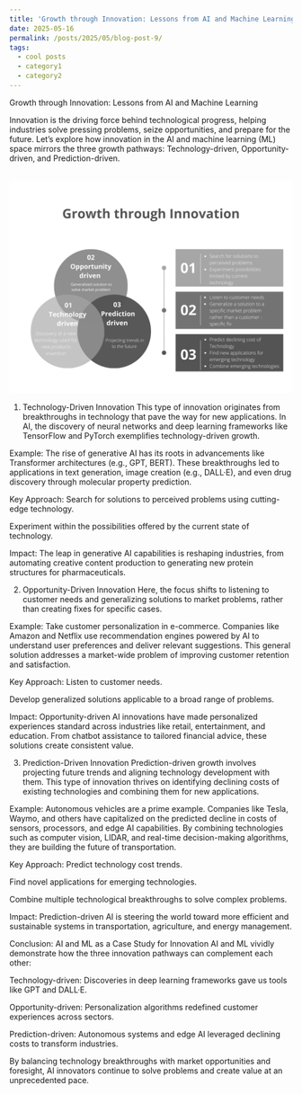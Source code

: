 ```yaml
---
title: 'Growth through Innovation: Lessons from AI and Machine Learning'
date: 2025-05-16
permalink: /posts/2025/05/blog-post-9/
tags:
  - cool posts
  - category1
  - category2
---
```


Growth through Innovation: Lessons from AI and Machine Learning

Innovation is the driving force behind technological progress, helping industries solve pressing problems, seize opportunities, and prepare for the future. Let’s explore how innovation in the AI and machine learning (ML) space mirrors the three growth pathways: Technology-driven, Opportunity-driven, and Prediction-driven.

<br/><img src='/images/Growth through Innovation.png'><br/>

1. Technology-Driven Innovation
This type of innovation originates from breakthroughs in technology that pave the way for new applications. In AI, the discovery of neural networks and deep learning frameworks like TensorFlow and PyTorch exemplifies technology-driven growth.

Example:
The rise of generative AI has its roots in advancements like Transformer architectures (e.g., GPT, BERT). These breakthroughs led to applications in text generation, image creation (e.g., DALL·E), and even drug discovery through molecular property prediction.

Key Approach:
Search for solutions to perceived problems using cutting-edge technology.

Experiment within the possibilities offered by the current state of technology.

Impact: The leap in generative AI capabilities is reshaping industries, from automating creative content production to generating new protein structures for pharmaceuticals.

2. Opportunity-Driven Innovation
Here, the focus shifts to listening to customer needs and generalizing solutions to market problems, rather than creating fixes for specific cases.

Example:
Take customer personalization in e-commerce. Companies like Amazon and Netflix use recommendation engines powered by AI to understand user preferences and deliver relevant suggestions. This general solution addresses a market-wide problem of improving customer retention and satisfaction.

Key Approach:
Listen to customer needs.

Develop generalized solutions applicable to a broad range of problems.

Impact: Opportunity-driven AI innovations have made personalized experiences standard across industries like retail, entertainment, and education. From chatbot assistance to tailored financial advice, these solutions create consistent value.

3. Prediction-Driven Innovation
Prediction-driven growth involves projecting future trends and aligning technology development with them. This type of innovation thrives on identifying declining costs of existing technologies and combining them for new applications.

Example:
Autonomous vehicles are a prime example. Companies like Tesla, Waymo, and others have capitalized on the predicted decline in costs of sensors, processors, and edge AI capabilities. By combining technologies such as computer vision, LIDAR, and real-time decision-making algorithms, they are building the future of transportation.

Key Approach:
Predict technology cost trends.

Find novel applications for emerging technologies.

Combine multiple technological breakthroughs to solve complex problems.

Impact: Prediction-driven AI is steering the world toward more efficient and sustainable systems in transportation, agriculture, and energy management.

Conclusion: AI and ML as a Case Study for Innovation
AI and ML vividly demonstrate how the three innovation pathways can complement each other:

Technology-driven: Discoveries in deep learning frameworks gave us tools like GPT and DALL·E.

Opportunity-driven: Personalization algorithms redefined customer experiences across sectors.

Prediction-driven: Autonomous systems and edge AI leveraged declining costs to transform industries.

By balancing technology breakthroughs with market opportunities and foresight, AI innovators continue to solve problems and create value at an unprecedented pace.
